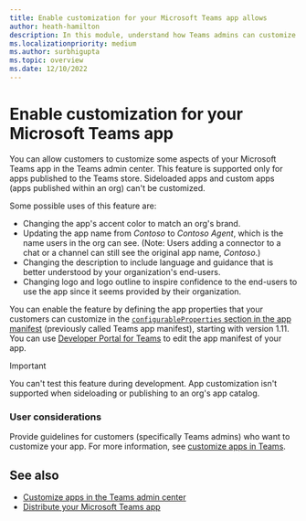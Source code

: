 ```yaml
---
title: Enable customization for your Microsoft Teams app allows
author: heath-hamilton
description: In this module, understand how Teams admins can customize your Teams app for their org.
ms.localizationpriority: medium
ms.author: surbhigupta
ms.topic: overview
ms.date: 12/10/2022
---
```


# Enable customization for your Microsoft Teams app

You can allow customers to customize some aspects of your Microsoft Teams app in the Teams admin center. This feature is supported only for apps published to the Teams store. Sideloaded apps and custom apps (apps published within an org) can't be customized.

Some possible uses of this feature are:

* Changing the app's accent color to match an org's brand.
* Updating the app name from *Contoso* to *Contoso Agent*, which is the name users in the org can see.
(Note: Users adding a connector to a chat or a channel can still see the original app name, *Contoso*.)
* Changing the description to include language and guidance that is better understood by your organization's end-users.
* Changing logo and logo outline to inspire confidence to the end-users to use the app since it seems provided by their organization.

You can enable the feature by defining the app properties that your customers can customize in the [`configurableProperties` section in the app manifest](/microsoftteams/platform/resources/schema/manifest-schema#configurableproperties) (previously called Teams app manifest), starting with version 1.11. You can use [Developer Portal for Teams](https://dev.teams.microsoft.com/home) to edit the app manifest of your app.

> [!IMPORTANT]
> You can't test this feature during development. App customization isn't supported when sideloading or publishing to an org's app catalog.

### User considerations

Provide guidelines for customers (specifically Teams admins) who want to customize your app. For more information, see [customize apps in Teams](/microsoftteams/customize-apps).

## See also

* [Customize apps in the Teams admin center](/microsoftteams/customize-apps)
* [Distribute your Microsoft Teams app](../deploy-and-publish/apps-publish-overview.md)
